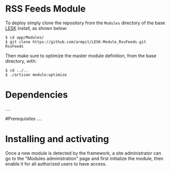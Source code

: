 # RSS Feeds Module

To deploy simply clone the repository from the ```Modules``` directory of the base [LESK](https://github.com/sroutier/laravel-enterprise-starter-kit) install, as shown below:

```
$ cd app/Modules/
$ git clone https://github.com/armpit/LESK-Module_RssFeeds.git RssFeeds
```

Then make sure to optimize the master module definition, from the base directory, with:

```
$ cd ../..
$ ./artisan module:optimize
```

# Dependencies
....

#Prerequisites
....

# Installing and activating
Once a new module is detected by the framework, a site administrator can go to the "Modules administration" page and first 
initialize the module, then enable it for all authorized users to have access.
